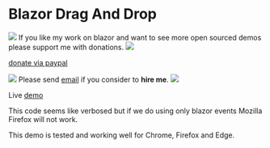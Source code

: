 # Blazor Drag And Drop


![](https://placehold.it/15/4747d1/000000?text=+) 
If you like my work on blazor and want to see more open sourced demos please support me with donations.
![](https://placehold.it/15/4747d1/000000?text=+) 

[donate via paypal](https://www.paypal.me/VakhtangiAbashidze/50)


![](https://placehold.it/15/00e600/000000?text=+) 
Please send [email](VakhtangiAbashidze@gmail.com) if you consider to **hire me**.
![](https://placehold.it/15/00e600/000000?text=+) 


Live [demo](https://lupblazordraganddrop.z20.web.core.windows.net/)

This code seems like verbosed but if we do using only blazor events Mozilla Firefox will not work.

This demo is tested and working well for Chrome, Firefox and Edge. 
